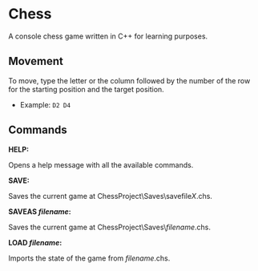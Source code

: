 # Chess

A console chess game written in C++ for learning purposes.

## Movement

To move, type the letter or the column followed by the number of the row for the starting position and the target position.

- Example: ```D2 D4```

## Commands

**HELP:**

Opens a help message with all the available commands.

**SAVE:**

Saves the current game at ChessProject\Saves\savefile*X*.chs.

**SAVEAS *filename*:**

Saves the current game at ChessProject\Saves\\*filename*.chs.

**LOAD *filename*:**

Imports the state of the game from *filename*.chs.
